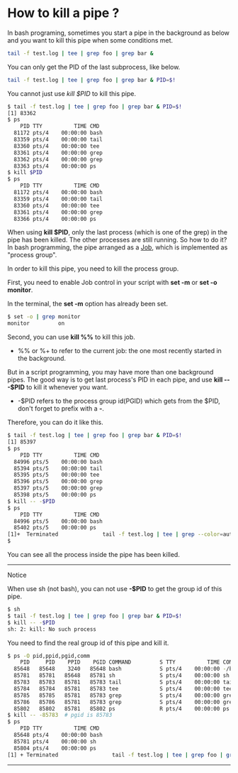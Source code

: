 # How to kill a pipe ?

In bash programing, sometimes you start a pipe in the background as below and you want to kill this pipe when some conditions met.

```bash
tail -f test.log | tee | grep foo | grep bar &
```

You can only get the PID of the last subprocess, like below.

```bash
tail -f test.log | tee | grep foo | grep bar & PID=$!
```

You cannot just use *kill $PID* to kill this pipe.

```bash
$ tail -f test.log | tee | grep foo | grep bar & PID=$!
[1] 83362
$ ps
    PID TTY          TIME CMD
  81172 pts/4    00:00:00 bash
  83359 pts/4    00:00:00 tail
  83360 pts/4    00:00:00 tee
  83361 pts/4    00:00:00 grep
  83362 pts/4    00:00:00 grep
  83363 pts/4    00:00:00 ps
$ kill $PID
$ ps
    PID TTY          TIME CMD
  81172 pts/4    00:00:00 bash
  83359 pts/4    00:00:00 tail
  83360 pts/4    00:00:00 tee
  83361 pts/4    00:00:00 grep
  83366 pts/4    00:00:00 ps
```

When using **kill $PID**, only the last process (which is one of the grep) in the pipe has been killed. The other processes are still running.
So how to do it?
In bash programming, the pipe arranged as a [Job](http://mywiki.wooledge.org/BashGuide/JobControl), which is implemented as "process group".

In order to kill this pipe, you need to kill the process group.

First, you need to enable Job control in your script with **set -m** or **set -o monitor**.

In the terminal, the **set -m** option has already been set.

```bash
$ set -o | grep monitor
monitor        	on
```

Second, you can use **kill %%** to kill this job.

- %% or %+ to refer to the current job: the one most recently started in the background.

But in a script programming, you may have more than one background pipes.
The good way is to get last process's PID in each pipe, and use **kill -- -$PID** to kill it whenever you want.

- -$PID refers to the process group id(PGID) which gets from the $PID, don't forget to prefix with a **-**.

Therefore, you can do it like this.

```bash
$ tail -f test.log | tee | grep foo | grep bar & PID=$!
[1] 85397
$ ps
    PID TTY          TIME CMD
  84996 pts/5    00:00:00 bash
  85394 pts/5    00:00:00 tail
  85395 pts/5    00:00:00 tee
  85396 pts/5    00:00:00 grep
  85397 pts/5    00:00:00 grep
  85398 pts/5    00:00:00 ps
$ kill -- -$PID
$ ps
    PID TTY          TIME CMD
  84996 pts/5    00:00:00 bash
  85402 pts/5    00:00:00 ps
[1]+  Terminated              tail -f test.log | tee | grep --color=auto foo | grep --color=auto bar
$ 
```

You can see all the process inside the pipe has been killed.
* * *
Notice

When use sh (not bash), you can not use **-$PID** to get the group id of this pipe.
```sh
$ sh
$ tail -f test.log | tee | grep foo | grep bar & PID=$!
$ kill -- -$PID
sh: 2: kill: No such process
```
You need to find the real group id of this pipe and kill it.
```sh
$ ps -O pid,ppid,pgid,comm
    PID     PID    PPID    PGID COMMAND         S TTY          TIME COMMAND
  85648   85648    3240   85648 bash            S pts/4    00:00:00 -/bin/bash
  85781   85781   85648   85781 sh              S pts/4    00:00:00 sh
  85783   85783   85781   85783 tail            S pts/4    00:00:00 tail -f test.
  85784   85784   85781   85783 tee             S pts/4    00:00:00 tee
  85785   85785   85781   85783 grep            S pts/4    00:00:00 grep foo
  85786   85786   85781   85783 grep            S pts/4    00:00:00 grep bar
  85802   85802   85781   85802 ps              R pts/4    00:00:00 ps -O pid,ppi
$ kill -- -85783  # pgid is 85783
$ ps
    PID TTY          TIME CMD
  85648 pts/4    00:00:00 bash
  85781 pts/4    00:00:00 sh
  85804 pts/4    00:00:00 ps
[1] + Terminated                 tail -f test.log | tee | grep foo | grep bar

```
* * *
